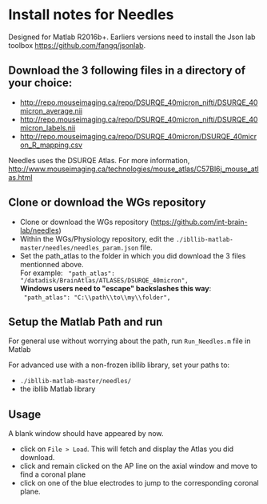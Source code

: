 # Install notes for Needles

Designed for Matlab R2016b+.
Earliers versions need to install the Json lab toolbox https://github.com/fangq/jsonlab.


## Download the 3 following files in a directory of your choice:

-	http://repo.mouseimaging.ca/repo/DSURQE_40micron_nifti/DSURQE_40micron_average.nii
-	http://repo.mouseimaging.ca/repo/DSURQE_40micron_nifti/DSURQE_40micron_labels.nii
-	http://repo.mouseimaging.ca/repo/DSURQE_40micron/DSURQE_40micron_R_mapping.csv

Needles uses the DSURQE Atlas. For more information, http://www.mouseimaging.ca/technologies/mouse_atlas/C57Bl6j_mouse_atlas.html

## Clone or download the WGs repository
-	Clone or download the WGs repository (https://github.com/int-brain-lab/needles)
-	Within the WGs/Physiology repository, edit the `./ibllib-matlab-master/needles/needles_param.json` file.  
-	Set the path_atlas to the folder in which you did download the 3 files mentionned above.  
For example: 
	` "path_atlas": "/datadisk/BrainAtlas/ATLASES/DSURQE_40micron",`  
**Windows users need to "escape" backslashes this way**:  
	` "path_atlas": "C:\\path\\to\\my\\folder",`  

## Setup the Matlab Path and run

For general use without worrying about the path, run `Run_Needles.m`  file in Matlab

For advanced use with a non-frozen ibllib library, set your paths to:
-	`./ibllib-matlab-master/needles/`
-	the ibllib Matlab library

## Usage
A blank window should have appeared by now.  
-	click on `File > Load`.  This will fetch and display the Atlas you did download.
-	click and remain clicked on the AP line on the axial window and move to find a coronal plane
-	click on one of the blue electrodes to jump to the corresponding coronal plane.


